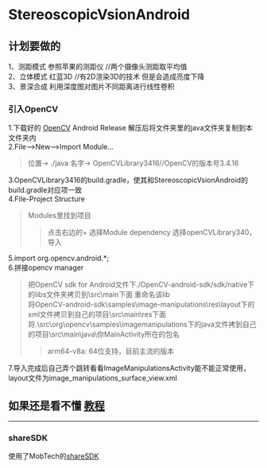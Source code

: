 # StereoscopicVsionAndroid

## 计划要做的
1、测距模式 参照苹果的测距仪 //两个摄像头测距取平均值   
2、立体模式 红蓝3D //有2D渲染3D的技术 但是会造成亮度下降   
3、景深合成 利用深度图对图片不同距离进行线性卷积 

### 引入OpenCV
1.下载好的 [OpenCV](https://opencv.org/releases/) Android Release 解压后将文件夹里的java文件夹复制到本文件夹内   
2.File—>New—>Import Module…     

> 位置->   ./java
> 名字->   OpenCVLibrary3416//OpenCV的版本号3.4.16

3.OpenCVLibrary3416的build.gradle，使其和StereoscopicVsionAndroid的build.gradle对应项一致  
4.File-Project Structure

> Modules里找到项目
> > 点击右边的+
> > 选择Module dependency
> 选择openCVLibrary340，导入

5.import org.opencv.android.*;   
6.拼接opencv manager

> 把OpenCV sdk for Android文件下./OpenCV-android-sdk/sdk/native下的libs文件夹拷贝到\src\main下面 重命名该lib   
> 将OpenCV-android-sdk\samples\image-manipulations\res\layout下的xml文件拷贝到自己的项目\src\main\res下面  
> 将.\src\org\opencv\samples\imagemanipulations下的java文件拷到自己的项目\src\main\java\你MainActivity所在的包名    
>
> > arm64-v8a: 64位支持，目前主流的版本

7.导入完成后自己弄个跳转看看ImageManipulationsActivity能不能正常使用，layout文件为image_manipulations_surface_view.xml
## **如果还是看不懂** [教程](https://blog.csdn.net/qq_33198758/article/details/82984216)
---

### shareSDK
使用了MobTech的[shareSDK](https://www.mob.com/mobService/sharesdk)
